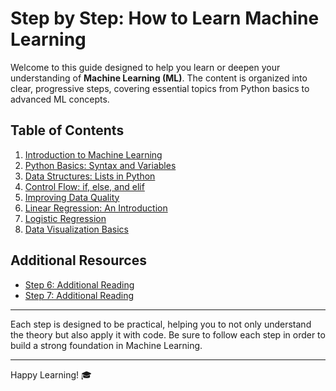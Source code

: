 # Step by Step: How to Learn Machine Learning

Welcome to this guide designed to help you learn or deepen your understanding of **Machine Learning (ML)**. The content is organized into clear, progressive steps, covering essential topics from Python basics to advanced ML concepts.

## Table of Contents
1. [Introduction to Machine Learning](./PASOS/Step%201.md)
2. [Python Basics: Syntax and Variables](./PASOS/Step%202-Basic%20Basic%20Syntax%20and%20Variables.md)
3. [Data Structures: Lists in Python](./PASOS/Step%203-Structures%20in%20Python-Lists.md)
4. [Control Flow: if, else, and elif](./PASOS/Step%204-Usage%20of%20else%20and%20elif.md)
5. [Improving Data Quality](./PASOS/Step%205-Improving%20Data%20Quality.md)
6. [Linear Regression: An Introduction](./PASOS/Step%206-Introduction%20to%20Linear%20Regression.md)
7. [Logistic Regression](./PASOS/Step%207-Logistic%20Regression.md)
8. [Data Visualization Basics](./PASOS/Step%208_Data%20Visualization%20I.md)

## Additional Resources
- [Step 6: Additional Reading](./PASOS/Step%206_additional%20reading.md)
- [Step 7: Additional Reading](./PASOS/Step%207-additional%20reading.md)

---

Each step is designed to be practical, helping you to not only understand the theory but also apply it with code. Be sure to follow each step in order to build a strong foundation in Machine Learning.

---

Happy Learning! 🎓

